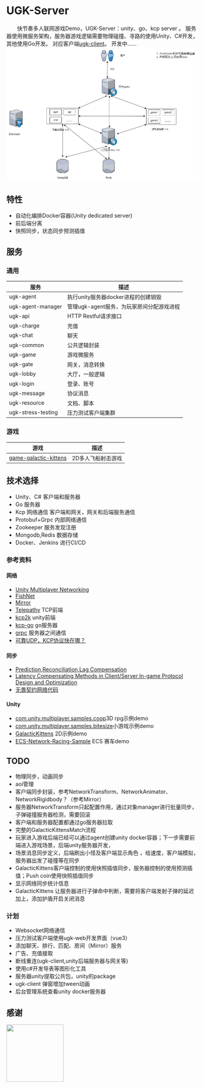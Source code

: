 # UGK-Server

&emsp;&emsp;快节奏多人联网游戏Demo，UGK-Server：unity、go、kcp server 。
服务器使用微服务架构，服务器游戏逻辑需要物理碰撞、寻路的使用Unity、C#开发，其他使用Go开发。
对应客户端[ugk-client](https://github.com/jzyong/ugk-client)。 开发中......
![ugk-architecture](ugk-resource/img/ugk_architecture.png)

## 特性
* 自动化编排Docker容器(Unity dedicated server)
* 前后端分离
* 快照同步，状态同步预测插值

## 服务
### 通用
| 服务	                | 描述                        |
|--------------------|---------------------------|
| ugk-agent          | 执行unity服务器docker进程的创建销毁   |
| ugk-agent-manager  | 管理ugk-agent服务，为玩家房间分配游戏进程 |
| ugk-api            | HTTP Restful请求接口          |
| ugk-charge         | 充值                        |
| ugk-chat           | 聊天                        |
| ugk-common         | 公共逻辑封装                    |
| ugk-game           | 游戏微服务                     |
| ugk-gate           | 网关，消息转换                   |
| ugk-lobby          | 大厅，一般逻辑                   |
| ugk-login          | 登录、账号                     |
| ugk-message        | 协议消息                      |
| ugk-resource       | 文档、脚本                     |
| ugk-stress-testing | 压力测试客户端集群                 |

### 游戏
| 游戏	                                                               | 描述         |
|-------------------------------------------------------------------|------------|
| [game-galactic-kittens](ugk-game/game-galactic-kittens/README.md) | 2D多人飞船射击游戏 |



## 技术选择
* Unity、C# 客户端和服务器
* Go 服务器
* Kcp 网络通信 客户端和网关，网关和后端服务通信
* Protobuf+Grpc 内部网络通信
* Zookeeper 服务发现注册
* Mongodb,Redis 数据存储
* Docker、Jenkins 进行CI/CD




### 参考资料
#### 网络
* [Unity Multiplayer Networking](https://github.com/Unity-Technologies/com.unity.netcode.gameobjects)
* [FishNet](https://github.com/FirstGearGames/FishNet/)
* [Mirror](https://github.com/MirrorNetworking/Mirror)
* [Telepathy](https://github.com/vis2k/Telepathy) TCP前端
* [kcp2k](https://github.com/vis2k/kcp2k) unity前端
* [kcp-go](https://github.com/xtaci/kcp-go) go服务器
* [grpc](https://grpc.io/) 服务器之间通信
* [可靠UDP，KCP协议快在哪？](https://wetest.qq.com/lab/view/391.html)
#### 同步
* [Prediction,Reconciliation,Lag Compensation](https://www.gabrielgambetta.com/client-server-game-architecture.html)
* [Latency Compensating Methods in Client/Server In-game Protocol Design and Optimization](https://developer.valvesoftware.com/wiki/Latency_Compensating_Methods_in_Client/Server_In-game_Protocol_Design_and_Optimization)
* [无畏契约网络代码](https://technology.riotgames.com/news/peeking-valorants-netcode)
#### Unity
* [com.unity.multiplayer.samples.coop](https://github.com/Unity-Technologies/com.unity.multiplayer.samples.coop)3D rpg示例demo
* [com.unity.multiplayer.samples.bitesize](https://github.com/Unity-Technologies/com.unity.multiplayer.samples.bitesize)小游戏示例demo
* [GalacticKittens](https://github.com/UnityTechnologies/GalacticKittens) 2D示例demo
* [ECS-Network-Racing-Sample](https://github.com/Unity-Technologies/ECS-Network-Racing-Sample) ECS 赛车demo


## TODO
* 物理同步，动画同步
* aoi管理
* 客户端同步封装，参考NetworkTransform、NetworkAnimator、NetworkRigidbody？（参考Mirror）
* 服务器NetworkTransform只起配置作用，通过对象manager进行批量同步，子弹碰撞服务器检测，需要回滚
* 客户端和服务器配置都通过go服务器拉取
* 完整的GalacticKittensMatch流程
* 玩家进入游戏后端已经可以通过agent创建unity docker容器；下一步需要前端进入游戏场景，后端unity服务器开发，
* 场景消息同步定义，后端刷出小怪及客户端显示角色 ，给速度，客户端模拟，服务器出发了碰撞等在同步
* GalacticKittens客户端控制的使用快照插值同步，服务器控制的使用预测插值；Push coin使用快照插值同步
* 显示网络同步统计信息
* GalacticKittens 让服务器进行子弹命中判断，需要将客户端发射子弹的延迟加上，添加护盾开启关闭消息



### 计划
* Websocket网络通信
* 压力测试客户端使用ugk-web开发界面（vue3）
* 添加聊天、排行、匹配、房间（Mirror）服务
* 广告、充值接取
* 断线重连(ugk-client,unity后端服务器与网关等)
* 使用c#开发导表等图形化工具
* 服务器unity提取公共包，unity的package
* ugk-client 弹窗增加tween动画
* 后台管理系统查看unity docker服务器


感谢
---------
<img src="https://resources.jetbrains.com/storage/products/company/brand/logos/jb_beam.png" width = "150" height = "150" div align=left />

